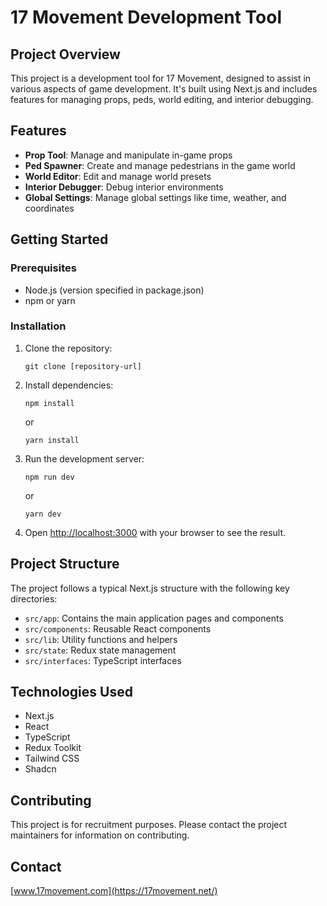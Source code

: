 # 17 Movement Development Tool

## Project Overview

This project is a development tool for 17 Movement, designed to assist in various aspects of game development. It's built using Next.js and includes features for managing props, peds, world editing, and interior debugging.

## Features

- **Prop Tool**: Manage and manipulate in-game props
- **Ped Spawner**: Create and manage pedestrians in the game world
- **World Editor**: Edit and manage world presets
- **Interior Debugger**: Debug interior environments
- **Global Settings**: Manage global settings like time, weather, and coordinates

## Getting Started

### Prerequisites

- Node.js (version specified in package.json)
- npm or yarn

### Installation

1. Clone the repository:

   ```
   git clone [repository-url]
   ```

2. Install dependencies:

   ```
   npm install
   ```

   or

   ```
   yarn install
   ```

3. Run the development server:

   ```
   npm run dev
   ```

   or

   ```
   yarn dev
   ```

4. Open [http://localhost:3000](http://localhost:3000) with your browser to see the result.

## Project Structure

The project follows a typical Next.js structure with the following key directories:

- `src/app`: Contains the main application pages and components
- `src/components`: Reusable React components
- `src/lib`: Utility functions and helpers
- `src/state`: Redux state management
- `src/interfaces`: TypeScript interfaces

## Technologies Used

- Next.js
- React
- TypeScript
- Redux Toolkit
- Tailwind CSS
- Shadcn

## Contributing

This project is for recruitment purposes. Please contact the project maintainers for information on contributing.

## Contact

[www.17movement.com](https://17movement.net/)
